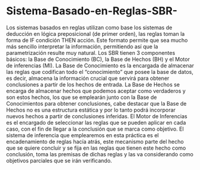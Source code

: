 # Sistema-Basado-en-Reglas-SBR-
Los sistemas basados en reglas utilizan como base los sistemas de deducción en lógica preposicional (de primer orden), las reglas toman la forma de IF condición THEN acción. Este formato permite que sea mucho más sencillo interpretar la información, permitiendo así que la parametrización resulte muy natural. Los SBR tienen 3 componentes básicos: la Base de Conocimiento (BC), la Base de Hechos (BH) y el Motor de inferencias (MI). La Base de Conocimiento es la encargada de almacenar las reglas que codifican todo el “conocimiento” que posee la base de datos, es decir, almacena la información crucial que servirá para obtener conclusiones a partir de los hechos de entrada. La Base de Hechos se encarga de almacenar hechos que podemos aceptar como verdaderos y son estos hechos, los que se emplearán junto con la Base de Conocimientos para obtener conclusiones, cabe destacar que la Base de Hechos no es una estructura estática y por lo tanto podrá incorporar nuevos hechos a partir de conclusiones inferidas. El Motor de Inferencias es el encargado de seleccionar las reglas que se pueden aplicar en cada caso, con el fin de llegar a la conclusión que se marca como objetivo. El sistema de inferencia que emplearemos en esta práctica es el encadenamiento de reglas hacía atrás, este mecanismo parte del hecho que se quiere concluir y se fija en las reglas que tienen este hecho como conclusión, toma las premisas de dichas reglas y las va considerando como objetivos parciales que se irán verificando.
